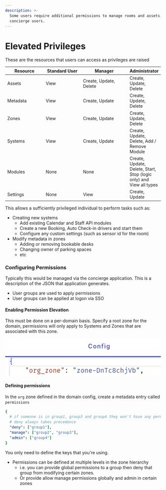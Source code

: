 ```yaml
---
description: >-
  Some users require additional permissions to manage rooms and assets, such as
  concierge users.
---
```


# Elevated Privileges

These are the resources that users can access as privileges are raised

<table><thead><tr><th width="160">Resource</th><th width="154">Standard User</th><th width="218">Manager</th><th>Administrator</th></tr></thead><tbody><tr><td>Assets</td><td>View</td><td>Create, Update, Delete</td><td>Create, Update, Delete</td></tr><tr><td>Metadata</td><td>View</td><td>Create, Update</td><td>Create, Update, Delete</td></tr><tr><td>Zones</td><td>View</td><td>Create, Update</td><td>Create, Update, Delete</td></tr><tr><td>Systems</td><td>View</td><td>Create, Update</td><td>Create, Update, Delete, Add / Remove Module</td></tr><tr><td>Modules</td><td>None</td><td>None</td><td>Create, Update, Delete, Start, Stop (logic only) and View all types</td></tr><tr><td>Settings</td><td>None</td><td>View</td><td>Create, Update</td></tr></tbody></table>

This allows a sufficiently privileged individual to perform tasks such as:

* Creating new systems
  * Add existing Calendar and Staff API modules
  * Create a new Booking, Auto Check-in drivers and start them
  * Configure any custom settings (such as sensor id for the room)
* Modify metadata in zones
  * Adding or removing bookable desks
  * Changing owner of parking spaces
  * etc

### Configuring Permissions

Typically this would be managed via the concierge application. This is a description of the JSON that application generates.

* User groups are used to apply permissions
* User groups can be applied at logon via SSO

#### Enabling Permission Elevation

This must be done on a per-domain basis. Specify a root zone for the domain, permissions will only apply to Systems and Zones that are associated with this zone.

![](<../../.gitbook/assets/image (28).png>)

#### Defining permissions

In the `org` zone defined in the domain config, create a metadata entry called `permissions`&#x20;

```yaml
{
  # if someone is in group1, group3 and group4 they won't have any permissions
  # deny always takes precedence
  "deny": ["group1"],
  "manage": ["group2", "group3"],
  "admin": ["group4"]
}
```

You only need to define the keys that you're using.

* Permissions can be defined at multiple levels in the zone hierarchy
  * i.e. you can provide global permissions to a group then deny that group from modifying certain zones.
  * Or provide allow manage permissions globally and admin in certain zones
